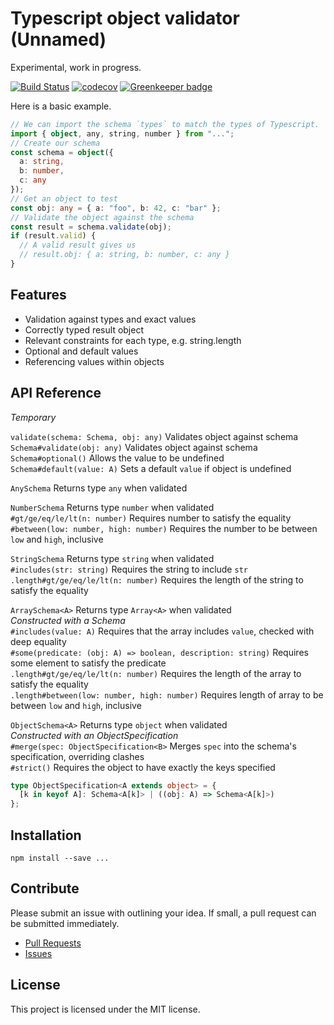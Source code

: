 # Typescript object validator (Unnamed)

Experimental, work in progress.

[![Build Status](https://travis-ci.org/Jomik/object-validator.svg?branch=master)](https://travis-ci.org/Jomik/object-validator)
[![codecov](https://codecov.io/gh/jomik/object-validator/branch/master/graph/badge.svg)](https://codecov.io/gh/jomik/object-validator)
[![Greenkeeper badge](https://badges.greenkeeper.io/Jomik/object-validator.svg)](https://greenkeeper.io/)

Here is a basic example.

```ts
// We can import the schema `types` to match the types of Typescript.
import { object, any, string, number } from "...";
// Create our schema
const schema = object({
  a: string,
  b: number,
  c: any
});
// Get an object to test
const obj: any = { a: "foo", b: 42, c: "bar" };
// Validate the object against the schema
const result = schema.validate(obj);
if (result.valid) {
  // A valid result gives us
  // result.obj: { a: string, b: number, c: any }
}
```

## Features

* Validation against types and exact values
* Correctly typed result object
* Relevant constraints for each type, e.g. string.length
* Optional and default values
* Referencing values within objects

## API Reference

_Temporary_

`validate(schema: Schema, obj: any)` Validates object against schema \
`Schema#validate(obj: any)` Validates object against schema \
`Schema#optional()` Allows the value to be undefined \
`Schema#default(value: A)` Sets a default `value` if object is undefined

`AnySchema` Returns type `any` when validated

`NumberSchema` Returns type `number` when validated \
 `#gt/ge/eq/le/lt(n: number)` Requires number to satisfy the equality \
 `#between(low: number, high: number)` Requires the number to be between `low` and `high`, inclusive

`StringSchema` Returns type `string` when validated \
 `#includes(str: string)` Requires the string to include `str` \
 `.length#gt/ge/eq/le/lt(n: number)` Requires the length of the string to satisfy the equality

`ArraySchema<A>` Returns type `Array<A>` when validated \
 _Constructed with a Schema_ \
`#includes(value: A)` Requires that the array includes `value`, checked with deep equality \
 `#some(predicate: (obj: A) => boolean, description: string)` Requires some element to satisfy the predicate \
 `.length#gt/ge/eq/le/lt(n: number)` Requires the length of the array to satisfy the equality \
 `.length#between(low: number, high: number)` Requires length of array to be between `low` and `high`, inclusive

`ObjectSchema<A>` Returns type `object` when validated \
 _Constructed with an ObjectSpecification_ \
 `#merge(spec: ObjectSpecification<B>` Merges `spec` into the schema's specification, overriding clashes \
 `#strict()` Requires the object to have exactly the keys specified

```ts
type ObjectSpecification<A extends object> = {
  [k in keyof A]: Schema<A[k]> | ((obj: A) => Schema<A[k]>)
};
```

## Installation

```
npm install --save ...
```

## Contribute

Please submit an issue with outlining your idea. If small, a pull request can be submitted immediately.

* [Pull Requests](https://github.com/Jomik/object-validator/pulls)
* [Issues](https://github.com/Jomik/object-validator/issues)

## License

This project is licensed under the MIT license.
